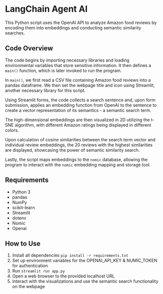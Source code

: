 # LangChain Agent AI
This Python script uses the OpenAI API to analyze Amazon food reviews by encoding them into embeddings and conducting semantic similarity searches.

## Code Overview

The code begins by importing necessary libraries and loading environmental variables that store sensitive information. It then defines a `main()` function, which is later invoked to run the program.

In `main()`, we first read a CSV file containing Amazon food reviews into a pandas dataframe. We then set the webpage title and icon using Streamlit, another necessary library for this script.

Using Streamlit forms, the code collects a search sentence and, upon form submission, applies an embedding function from OpenAI to the sentence to create a vector representation of its semantics - a semantic search term.

The high-dimensional embeddings are then visualized in 2D utilizing the t-SNE algorithm, with different Amazon ratings being displayed in different colors.

Upon calculation of cosine similarities between the search term vector and individual review embeddings, the 20 reviews with the highest similarities are displayed, showcasing the power of semantic similarity search.

Lastly, the script maps embeddings to the `nomic` database, allowing the program to interact with the `nomic` embedding mapping and storage tool.

## Requirements

- Python 3
- pandas
- NumPy
- scikit-learn
- Streamlit
- dotenv
- Nomic
- Openai

## How to Use
1. Install all dependencies `pip install -r requirements.txt`
2. Set up environment variables for the OPENAI_API_KEY & NUMIC_TOKEN for authentication
3. Run `streamlit run app.py`
4. Open a web browser to the provided localhost URL
5. Interact with the visualizations and use the semantic search functionality on the webpage
